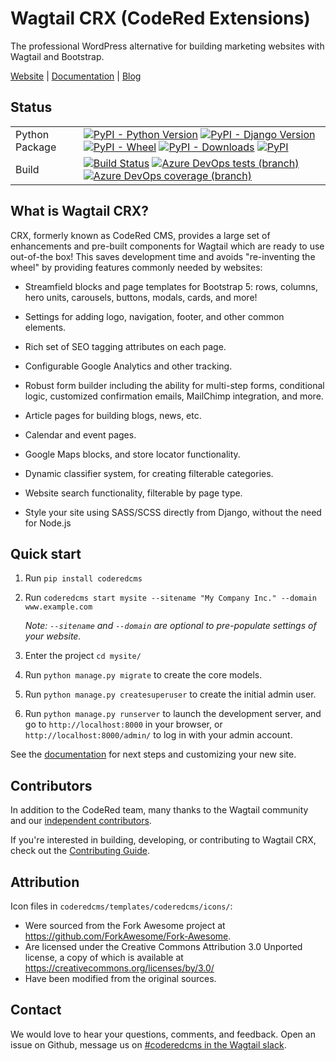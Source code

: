# Wagtail CRX (CodeRed Extensions)

The professional WordPress alternative for building marketing websites with
Wagtail and Bootstrap.

[Website](https://www.coderedcorp.com/cms/)
|
[Documentation](https://docs.coderedcorp.com/wagtail-crx/)
|
[Blog](https://www.coderedcorp.com/blog/tag/django-wagtail/)


## Status

|                        |                      |
|------------------------|----------------------|
| Python Package         | [![PyPI - Python Version](https://img.shields.io/pypi/pyversions/coderedcms)](https://pypi.org/project/coderedcms/) [![PyPI - Django Version](https://img.shields.io/pypi/djversions/coderedcms)](https://pypi.org/project/coderedcms/) [![PyPI - Wheel](https://img.shields.io/pypi/wheel/coderedcms)](https://pypi.org/project/coderedcms/) [![PyPI - Downloads](https://img.shields.io/pypi/dm/coderedcms)](https://pypi.org/project/coderedcms/) [![PyPI](https://img.shields.io/pypi/v/coderedcms)](https://pypi.org/project/coderedcms/) |
| Build                  | [![Build Status](https://dev.azure.com/coderedcorp/cr-github/_apis/build/status/coderedcms?branchName=dev)](https://dev.azure.com/coderedcorp/coderedcms/_build/latest?definitionId=1&branchName=dev) [![Azure DevOps tests (branch)](https://img.shields.io/azure-devops/tests/coderedcorp/cr-github/1/dev)](https://dev.azure.com/coderedcorp/cr-github/_build/latest?definitionId=1&branchName=dev) [![Azure DevOps coverage (branch)](https://img.shields.io/azure-devops/coverage/coderedcorp/cr-github/1/dev)](https://dev.azure.com/coderedcorp/cr-github/_build/latest?definitionId=1&branchName=dev) |


## What is Wagtail CRX?

CRX, formerly known as CodeRed CMS, provides a large set of enhancements and
pre-built components for Wagtail which are ready to use out-of-the box! This
saves development time and avoids "re-inventing the wheel" by providing features
commonly needed by websites:

* Streamfield blocks and page templates for Bootstrap 5: rows, columns, hero
  units, carousels, buttons, modals, cards, and more!

* Settings for adding logo, navigation, footer, and other common elements.

* Rich set of SEO tagging attributes on each page.

* Configurable Google Analytics and other tracking.

* Robust form builder including the ability for multi-step forms, conditional
  logic, customized confirmation emails, MailChimp integration, and more.

* Article pages for building blogs, news, etc.

* Calendar and event pages.

* Google Maps blocks, and store locator functionality.

* Dynamic classifier system, for creating filterable categories.

* Website search functionality, filterable by page type.

* Style your site using SASS/SCSS directly from Django, without the need for
  Node.js


## Quick start

1. Run `pip install coderedcms`

2. Run `coderedcms start mysite --sitename "My Company Inc." --domain www.example.com`

    *Note: `--sitename` and `--domain` are optional to pre-populate settings of your website.*

3. Enter the project `cd mysite/`

4. Run `python manage.py migrate` to create the core models.

5. Run `python manage.py createsuperuser` to create the initial admin user.

6. Run `python manage.py runserver` to launch the development server, and go to `http://localhost:8000` in your browser, or `http://localhost:8000/admin/` to log in with your admin account.

See the [documentation](https://docs.coderedcorp.com/wagtail-crx/) for next steps and customizing your new site.


## Contributors

In addition to the CodeRed team, many thanks to the Wagtail community and our
[independent contributors](https://github.com/coderedcorp/coderedcms/graphs/contributors).

If you're interested in building, developing, or contributing to Wagtail CRX,
check out the [Contributing Guide](https://docs.coderedcorp.com/wagtail-crx/stable/contributing/index.html).


## Attribution

Icon files in `coderedcms/templates/coderedcms/icons/`:

* Were sourced from the Fork Awesome project at
  https://github.com/ForkAwesome/Fork-Awesome.
* Are licensed under the Creative Commons Attribution 3.0 Unported
  license, a copy of which is available at
  https://creativecommons.org/licenses/by/3.0/
* Have been modified from the original sources.


## Contact

We would love to hear your questions, comments, and feedback. Open an issue on Github, message us on [#coderedcms in the Wagtail slack](https://wagtailcms.slack.com/messages/CEU45SBRR).
